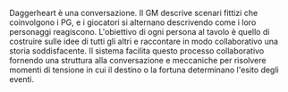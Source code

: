 Daggerheart è una conversazione. Il GM descrive scenari fittizi che coinvolgono i PG, e i giocatori si alternano descrivendo come i loro personaggi reagiscono. L'obiettivo di ogni persona al tavolo è quello di costruire sulle idee di tutti gli altri e raccontare in modo collaborativo una storia soddisfacente. Il sistema facilita questo processo collaborativo fornendo una struttura alla conversazione e meccaniche per risolvere momenti di tensione in cui il destino o la fortuna determinano l'esito degli eventi.